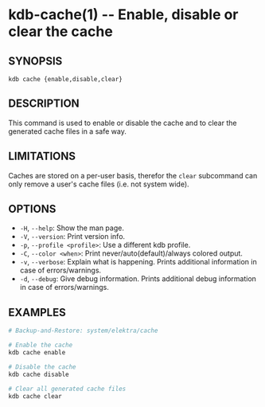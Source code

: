 # kdb-cache(1) -- Enable, disable or clear the cache

## SYNOPSIS

`kdb cache {enable,disable,clear}`

## DESCRIPTION

This command is used to enable or disable the cache and to
clear the generated cache files in a safe way.

## LIMITATIONS

Caches are stored on a per-user basis, therefor the `clear`
subcommand can only remove a user's cache files (i.e. not system wide).

## OPTIONS

- `-H`, `--help`:
  Show the man page.
- `-V`, `--version`:
  Print version info.
- `-p`, `--profile <profile>`:
  Use a different kdb profile.
- `-C`, `--color <when>`:
  Print never/auto(default)/always colored output.
- `-v`, `--verbose`:
  Explain what is happening. Prints additional information in case of errors/warnings.
- `-d`, `--debug`:
  Give debug information. Prints additional debug information in case of errors/warnings.

## EXAMPLES

```sh
# Backup-and-Restore: system/elektra/cache

# Enable the cache
kdb cache enable

# Disable the cache
kdb cache disable

# Clear all generated cache files
kdb cache clear
```
